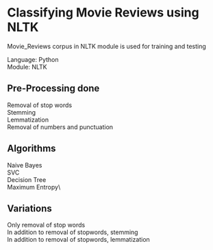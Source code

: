 # Classifying Movie Reviews using NLTK

Movie_Reviews corpus in NLTK module is used for training and testing

Language: Python\
Module: NLTK

## Pre-Processing done
Removal of stop words\
Stemming\
Lemmatization\
Removal of numbers and punctuation

## Algorithms
Naive Bayes\
SVC\
Decision Tree\
Maximum Entropy\

## Variations
Only removal of stop words\
In addition to removal of stopwords, stemming\
In addition to removal of stopwords, lemmatization
